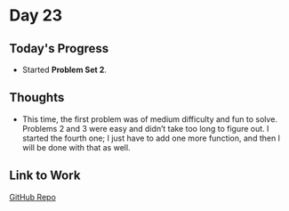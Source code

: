 # Day 23

## Today's Progress
- Started **Problem Set 2**.

## Thoughts
- This time, the first problem was of medium difficulty and fun to solve. Problems 2 and 3 were easy and didn’t take too long to figure out. I started the fourth one; I just have to add one more function, and then I will be done with that as well.

## Link to Work
[GitHub Repo](https://github.com/V-Paritosh/CS50-Python)
